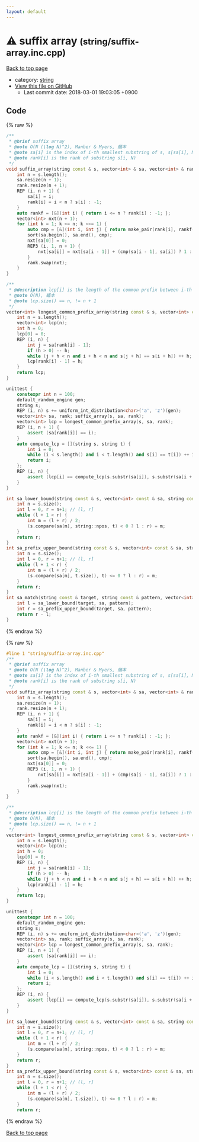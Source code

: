 ```yaml
---
layout: default
---
```


<!-- mathjax config similar to math.stackexchange -->
<script type="text/javascript" async
  src="https://cdnjs.cloudflare.com/ajax/libs/mathjax/2.7.5/MathJax.js?config=TeX-MML-AM_CHTML">
</script>
<script type="text/x-mathjax-config">
  MathJax.Hub.Config({
    TeX: { equationNumbers: { autoNumber: "AMS" }},
    tex2jax: {
      inlineMath: [ ['$','$'] ],
      processEscapes: true
    },
    "HTML-CSS": { matchFontHeight: false },
    displayAlign: "left",
    displayIndent: "2em"
  });
</script>

<script type="text/javascript" src="https://cdnjs.cloudflare.com/ajax/libs/jquery/3.4.1/jquery.min.js"></script>
<script src="https://cdn.jsdelivr.net/npm/jquery-balloon-js@1.1.2/jquery.balloon.min.js" integrity="sha256-ZEYs9VrgAeNuPvs15E39OsyOJaIkXEEt10fzxJ20+2I=" crossorigin="anonymous"></script>
<script type="text/javascript" src="../../assets/js/copy-button.js"></script>
<link rel="stylesheet" href="../../assets/css/copy-button.css" />


# :warning: suffix array <small>(string/suffix-array.inc.cpp)</small>

<a href="../../index.html">Back to top page</a>

* category: <a href="../../index.html#b45cffe084dd3d20d928bee85e7b0f21">string</a>
* <a href="{{ site.github.repository_url }}/blob/master/string/suffix-array.inc.cpp">View this file on GitHub</a>
    - Last commit date: 2018-03-01 19:03:05 +0900




## Code

<a id="unbundled"></a>
{% raw %}
```cpp
/**
 * @brief suffix array
 * @note O(N (\log N)^2), Manber & Myers, 蟻本
 * @note sa[i] is the index of i-th smallest substring of s, s[sa[i], N)
 * @note rank[i] is the rank of substring s[i, N)
 */
void suffix_array(string const & s, vector<int> & sa, vector<int> & rank) {
    int n = s.length();
    sa.resize(n + 1);
    rank.resize(n + 1);
    REP (i, n + 1) {
        sa[i] = i;
        rank[i] = i < n ? s[i] : -1;
    }
    auto rankf = [&](int i) { return i <= n ? rank[i] : -1; };
    vector<int> nxt(n + 1);
    for (int k = 1; k <= n; k <<= 1) {
        auto cmp = [&](int i, int j) { return make_pair(rank[i], rankf(i + k)) < make_pair(rank[j], rankf(j + k)); };
        sort(sa.begin(), sa.end(), cmp);
        nxt[sa[0]] = 0;
        REP3 (i, 1, n + 1) {
            nxt[sa[i]] = nxt[sa[i - 1]] + (cmp(sa[i - 1], sa[i]) ? 1 : 0);
        }
        rank.swap(nxt);
    }
}

/**
 * @description lcp[i] is the length of the common prefix between i-th and (i+1)-th substring of s
 * @note O(N), 蟻本
 * @note lcp.size() == n, != n + 1
 */
vector<int> longest_common_prefix_array(string const & s, vector<int> const & sa, vector<int> const & rank) {
    int n = s.length();
    vector<int> lcp(n);
    int h = 0;
    lcp[0] = 0;
    REP (i, n) {
        int j = sa[rank[i] - 1];
        if (h > 0) -- h;
        while (j + h < n and i + h < n and s[j + h] == s[i + h]) ++ h;
        lcp[rank[i] - 1] = h;
    }
    return lcp;
}

unittest {
    constexpr int n = 100;
    default_random_engine gen;
    string s;
    REP (i, n) s += uniform_int_distribution<char>('a', 'z')(gen);
    vector<int> sa, rank; suffix_array(s, sa, rank);
    vector<int> lcp = longest_common_prefix_array(s, sa, rank);
    REP (i, n + 1) {
        assert (sa[rank[i]] == i);
    }
    auto compute_lcp = [](string s, string t) {
        int i = 0;
        while (i < s.length() and i < t.length() and s[i] == t[i]) ++ i;
        return i;
    };
    REP (i, n) {
        assert (lcp[i] == compute_lcp(s.substr(sa[i]), s.substr(sa[i + 1])));
    }
}

int sa_lower_bound(string const & s, vector<int> const & sa, string const & t) { // returns an index on suffix array
    int n = s.size();
    int l = 0, r = n+1; // (l, r]
    while (l + 1 < r) {
        int m = (l + r) / 2;
        (s.compare(sa[m], string::npos, t) < 0 ? l : r) = m;
    }
    return r;
}
int sa_prefix_upper_bound(string const & s, vector<int> const & sa, string const & t) { // returns an index on suffix array
    int n = s.size();
    int l = 0, r = n+1; // (l, r]
    while (l + 1 < r) {
        int m = (l + r) / 2;
        (s.compare(sa[m], t.size(), t) <= 0 ? l : r) = m;
    }
    return r;
}
int sa_match(string const & target, string const & pattern, vector<int> const & sa, segment_tree<int> const & lcp) { // O(m \log n)
    int l = sa_lower_bound(target, sa, pattern);
    int r = sa_prefix_upper_bound(target, sa, pattern);
    return r - l;
}

```
{% endraw %}

<a id="bundled"></a>
{% raw %}
```cpp
#line 1 "string/suffix-array.inc.cpp"
/**
 * @brief suffix array
 * @note O(N (\log N)^2), Manber & Myers, 蟻本
 * @note sa[i] is the index of i-th smallest substring of s, s[sa[i], N)
 * @note rank[i] is the rank of substring s[i, N)
 */
void suffix_array(string const & s, vector<int> & sa, vector<int> & rank) {
    int n = s.length();
    sa.resize(n + 1);
    rank.resize(n + 1);
    REP (i, n + 1) {
        sa[i] = i;
        rank[i] = i < n ? s[i] : -1;
    }
    auto rankf = [&](int i) { return i <= n ? rank[i] : -1; };
    vector<int> nxt(n + 1);
    for (int k = 1; k <= n; k <<= 1) {
        auto cmp = [&](int i, int j) { return make_pair(rank[i], rankf(i + k)) < make_pair(rank[j], rankf(j + k)); };
        sort(sa.begin(), sa.end(), cmp);
        nxt[sa[0]] = 0;
        REP3 (i, 1, n + 1) {
            nxt[sa[i]] = nxt[sa[i - 1]] + (cmp(sa[i - 1], sa[i]) ? 1 : 0);
        }
        rank.swap(nxt);
    }
}

/**
 * @description lcp[i] is the length of the common prefix between i-th and (i+1)-th substring of s
 * @note O(N), 蟻本
 * @note lcp.size() == n, != n + 1
 */
vector<int> longest_common_prefix_array(string const & s, vector<int> const & sa, vector<int> const & rank) {
    int n = s.length();
    vector<int> lcp(n);
    int h = 0;
    lcp[0] = 0;
    REP (i, n) {
        int j = sa[rank[i] - 1];
        if (h > 0) -- h;
        while (j + h < n and i + h < n and s[j + h] == s[i + h]) ++ h;
        lcp[rank[i] - 1] = h;
    }
    return lcp;
}

unittest {
    constexpr int n = 100;
    default_random_engine gen;
    string s;
    REP (i, n) s += uniform_int_distribution<char>('a', 'z')(gen);
    vector<int> sa, rank; suffix_array(s, sa, rank);
    vector<int> lcp = longest_common_prefix_array(s, sa, rank);
    REP (i, n + 1) {
        assert (sa[rank[i]] == i);
    }
    auto compute_lcp = [](string s, string t) {
        int i = 0;
        while (i < s.length() and i < t.length() and s[i] == t[i]) ++ i;
        return i;
    };
    REP (i, n) {
        assert (lcp[i] == compute_lcp(s.substr(sa[i]), s.substr(sa[i + 1])));
    }
}

int sa_lower_bound(string const & s, vector<int> const & sa, string const & t) { // returns an index on suffix array
    int n = s.size();
    int l = 0, r = n+1; // (l, r]
    while (l + 1 < r) {
        int m = (l + r) / 2;
        (s.compare(sa[m], string::npos, t) < 0 ? l : r) = m;
    }
    return r;
}
int sa_prefix_upper_bound(string const & s, vector<int> const & sa, string const & t) { // returns an index on suffix array
    int n = s.size();
    int l = 0, r = n+1; // (l, r]
    while (l + 1 < r) {
        int m = (l + r) / 2;
        (s.compare(sa[m], t.size(), t) <= 0 ? l : r) = m;
    }
    return r;

```
{% endraw %}

<a href="../../index.html">Back to top page</a>

